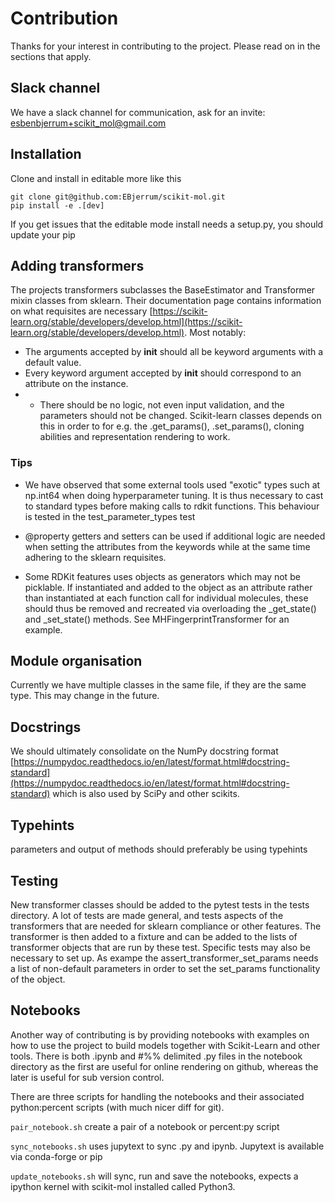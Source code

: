 # Contribution

Thanks for your interest in contributing to the project. Please read on in the sections that apply.


## Slack channel
We have a slack channel for communication, ask for an invite: esbenbjerrum+scikit_mol@gmail.com


## Installation
Clone and install in editable more like this

    git clone git@github.com:EBjerrum/scikit-mol.git
    pip install -e .[dev]

If you get issues that the editable mode install needs a setup.py, you should update your pip

## Adding transformers
The projects transformers subclasses the BaseEstimator and Transformer mixin classes from sklearn. Their documentation page contains information on what requisites are necessary [https://scikit-learn.org/stable/developers/develop.html](https://scikit-learn.org/stable/developers/develop.html). Most notably:
* The arguments accepted by __init__ should all be keyword arguments with a default value.
* Every keyword argument accepted by __init__ should correspond to an attribute on the instance. 
* * There should be no logic, not even input validation, and the parameters should not be changed.
Scikit-learn classes depends on this in order to for e.g. the .get_params(), .set_params(), cloning abilities and representation rendering to work.

### Tips
* We have observed that some external tools used "exotic" types such at np.int64 when doing hyperparameter tuning. It is thus necessary to cast to standard types before making calls to rdkit functions. This behaviour is tested in the test_parameter_types test

* @property getters and setters can be used if additional logic are needed when setting the attributes from the keywords while at the same time adhering to the sklearn requisites. 

* Some RDKit features uses objects as generators which may not be picklable. If instantiated and added to the object as an attribute rather than instantiated at each function call for individual molecules, these should thus be removed and recreated via overloading the _get_state() and _set_state() methods. See MHFingerprintTransformer for an example.


## Module organisation
Currently we have multiple classes in the same file, if they are the same type. This may change in the future.

## Docstrings
We should ultimately consolidate on the NumPy docstring format [https://numpydoc.readthedocs.io/en/latest/format.html#docstring-standard](https://numpydoc.readthedocs.io/en/latest/format.html#docstring-standard) which is also used by SciPy and other scikits.

## Typehints
parameters and output of methods should preferably be using typehints

## Testing
New transformer classes should be added to the pytest tests in the tests directory. A lot of tests are made general, and tests aspects of the transformers that are needed for sklearn compliance or other features. The transformer is then added to a fixture and can be added to the lists of transformer objects that are run by these test. Specific tests may also be necessary to set up. As exampe the assert_transformer_set_params needs a list of non-default parameters in order to set the set_params functionality of the object.

## Notebooks
Another way of contributing is by providing notebooks with examples on how to use the project to build models together with Scikit-Learn and other tools. There is both .ipynb and #%% delimited .py files in the notebook directory as the first are useful for online rendering on github, whereas the later is useful for sub version control.

There are three scripts for handling the notebooks and their associated python:percent scripts (with much nicer diff for git).

`pair_notebook.sh` create a pair of a notebook or percent:py script

`sync_notebooks.sh` uses jupytext to sync .py and ipynb. Jupytext is available via conda-forge or pip

`update_notebooks.sh` will sync, run and save the notebooks, expects a ipython kernel with scikit-mol installed called Python3. 





